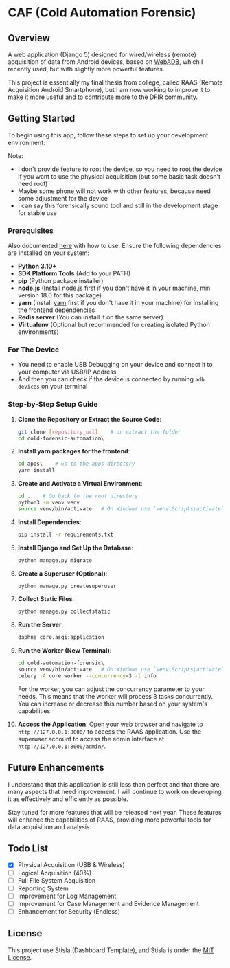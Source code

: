 # CAF (Cold Automation Forensic)

## Overview

A web application (Django 5) designed for wired/wireless (remote) acquisition of data from Android devices, based on [WebADB](https://github.com/mrdotss/webadb), which I recently used, but with slightly more powerful features.

This project is essentially my final thesis from college, called RAAS (Remote Acquisition Android Smartphone), but I am now working to improve it to make it more useful and to contribute more to the DFIR community.
## Getting Started

To begin using this app, follow these steps to set up your development environment:

Note: 
* I don't provide feature to root the device, so you need to root the device if you want to use the physical acquisition (but some basic task doesn't need root)
* Maybe some phone will not work with other features, because need some adjustment for the device
* I can say this forensically sound tool and still in the development stage for stable use

### Prerequisites

Also documented [here](https://s3.wasabisys.com/c343765-a/User-Manual/RAAS%20-%20User%20Manual%20v1.0.pdf) with  how to use. Ensure the following dependencies are installed on your system:

- **Python 3.10+**
- **SDK Platform Tools** (Add to your PATH)
- **pip** (Python package installer)
- **node.js** (Install [node.js](https://nodejs.org/en/download/) first if you don't have it in your machine, min version 18.0 for this package)
- **yarn** (Install [yarn](https://classic.yarnpkg.com/lang/en/docs/install/#windows-stable) first if you don't have it in your machine) for installing the frontend dependencies
- **Redis server** (You can install it on the same server)
- **Virtualenv** (Optional but recommended for creating isolated Python environments)

### For The Device
- You need to enable USB Debugging on your device and connect it to your computer via USB/IP Address
- And then you can check if the device is connected by running `adb devices` on your terminal

### Step-by-Step Setup Guide

1. **Clone the Repository or Extract the Source Code**:
    ```sh
    git clone [repository_url]    # or extract the folder
    cd cold-forensic-automation\
    ```
2. **Install yarn packages for the frontend**:
    ```sh
    cd apps\    # Go to the apps directory
    yarn install
    ```
3. **Create and Activate a Virtual Environment**:
    ```sh
    cd ..   # Go back to the root directory
    python3 -m venv venv
    source venv/bin/activate   # On Windows use `venv\Scripts\activate`
    ```

4. **Install Dependencies**:
    ```sh
    pip install -r requirements.txt
    ```

5. **Install Django and Set Up the Database**:
    ```sh
    python manage.py migrate
    ```

6. **Create a Superuser (Optional)**:
    ```sh
    python manage.py createsuperuser
    ```

7. **Collect Static Files**:
    ```sh
    python manage.py collectstatic
    ```

8. **Run the Server**:
    ```sh
    daphne core.asgi:application
    ```

9. **Run the Worker (New Terminal)**:
    ```sh
    cd cold-automation-forensic\
    source venv/bin/activate   # On Windows use `venv\Scripts\activate`
    celery -A core worker --concurrency=3 -l info
    ```
   For the worker, you can adjust the concurrency parameter to your needs. This means that the worker will process 3 tasks concurrently. You can increase or decrease this number based on your system's capabilities.


10. **Access the Application**:
    Open your web browser and navigate to `http://127.0.0.1:8000/` to access the RAAS application. Use the superuser account to access the admin interface at `http://127.0.0.1:8000/admin/`.

## Future Enhancements

I understand that this application is still less than perfect and that there are many aspects that need improvement. I will continue to work on developing it as effectively and efficiently as possible.

Stay tuned for more features that will be released next year. These features will enhance the capabilities of RAAS, providing more powerful tools for data acquisition and analysis.


## Todo List
- [x] Physical Acquisition (USB & Wireless)
- [ ] Logical Acquisition (40%)
- [ ] Full File System Acquisition
- [ ] Reporting System
- [ ] Improvement for Log Management
- [ ] Improvement for Case Management and Evidence Management
- [ ] Enhancement for Security (Endless)
 
## License

This project use Stisla (Dashboard Template), and Stisla is under the [MIT License](https://github.com/stisla/stisla/blob/master/LICENSE).